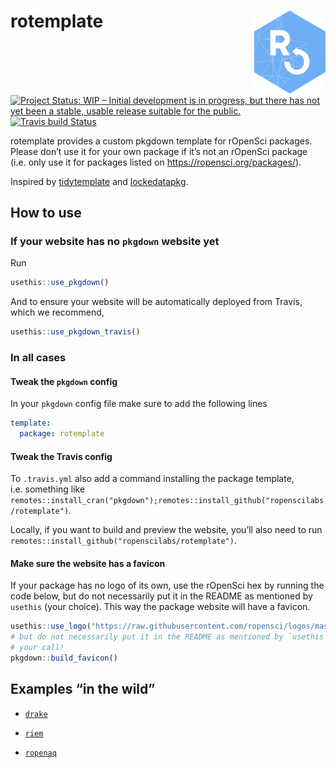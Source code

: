 
<!-- README.md is generated from README.Rmd. Please edit that file -->

# rotemplate <a href='https://ropenscilabs.github.io/rotemplate'><img src='man/figures/logo.png' align="right" height="134.5" /></a>

<!-- badges: start -->

[![Project Status: WIP – Initial development is in progress, but there
has not yet been a stable, usable release suitable for the
public.](https://www.repostatus.org/badges/latest/wip.svg)](https://www.repostatus.org/#wip)
[![Travis build
Status](https://travis-ci.com/ropenscilabs/rotemplate.svg?branch=master)](https://travis-ci.com/ropenscilabs/rotemplate)
<!-- badges: end -->

rotemplate provides a custom pkgdown template for rOpenSci packages.
Please don’t use it for your own package if it’s not an rOpenSci package
(i.e. only use it for packages listed on
<https://ropensci.org/packages/>).

Inspired by [tidytemplate](https://github.com/tidyverse/tidytemplate/)
and [lockedatapkg](https://github.com/lockedatapublished/lockedatapkg).

## How to use

### If your website has no `pkgdown` website yet

Run

``` r
usethis::use_pkgdown()
```

And to ensure your website will be automatically deployed from Travis,
which we recommend,

``` r
usethis::use_pkgdown_travis()
```

### In all cases

#### Tweak the `pkgdown` config

In your `pkgdown` config file make sure to add the following lines

``` yaml
template:
  package: rotemplate
```

#### Tweak the Travis config

To `.travis.yml` also add a command installing the package template,
i.e. something like
`remotes::install_cran("pkgdown");remotes::install_github("ropenscilabs/rotemplate")`.

Locally, if you want to build and preview the website, you’ll also need
to run `remotes::install_github("ropenscilabs/rotemplate")`.

#### Make sure the website has a favicon

If your package has no logo of its own, use the rOpenSci hex by running
the code below, but do not necessarily put it in the README as mentioned
by `usethis` (your choice). This way the package website will have a
favicon.

``` r
usethis::use_logo("https://raw.githubusercontent.com/ropensci/logos/master/stickers/blue_short_hexsticker.png")
# but do not necessarily put it in the README as mentioned by `usethis`,
# your call!
pkgdown::build_favicon()
```

## Examples “in the wild”

  - [`drake`](https://ropensci.github.io/drake/)

  - [`riem`](https://ropensci.github.io/riem/)

  - [`ropenaq`](https://ropensci.github.io/ropenaq/)
